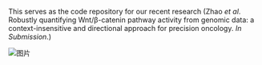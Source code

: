This serves as the code repository for our recent research (Zhao *et al*. Robustly quantifying Wnt/β-catenin pathway activity from genomic data: a context-insensitive and directional approach for precision oncology. *In Submission*.)

![图片](https://github.com/user-attachments/assets/e9e87986-299d-464f-8cd9-15eb0880a77b)
